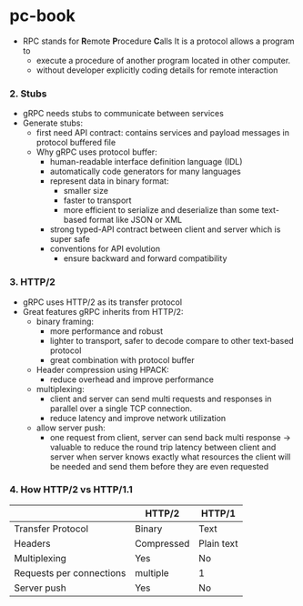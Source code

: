 # pc-book




- RPC stands for **R**emote **P**rocedure **C**alls
It is a protocol allows a program to
  - execute a procedure of another program located in other computer.
  - without developer explicitly coding details for remote interaction


### 2. Stubs 
- gRPC needs stubs to communicate between services
- Generate stubs:
  - first need API contract: contains services and payload messages in protocol buffered file
  - Why gRPC uses protocol buffer:
    - human-readable interface definition language (IDL)
    - automatically code generators for many languages
    - represent data in binary format:
      - smaller size
      - faster to transport
      - more efficient to serialize and deserialize than some text-based format like JSON or XML
    - strong typed-API contract between client and server which is super safe
    - conventions for API evolution
      - ensure backward and forward compatibility

### 3. HTTP/2
- gRPC uses HTTP/2 as its transfer protocol
- Great features gRPC inherits from HTTP/2:
  - binary framing:
    - more performance and robust
    - lighter to transport, safer to decode compare to other text-based protocol
    - great combination with protocol buffer
  - Header compression using HPACK:
    - reduce overhead and improve performance
  - multiplexing:
    - client and server can send multi requests and responses in parallel over a single TCP connection.
    - reduce latency and improve network utilization
  - allow server push:
    - one request from client, server can send back multi response -> valuable to reduce the round trip latency between client and server when server knows exactly what resources the client will be needed and send them before they are even requested

### 4. How HTTP/2 vs HTTP/1.1

| | HTTP/2 | HTTP/1 |
|---| --- | ---|
| Transfer Protocol | Binary | Text |
| Headers | Compressed | Plain text |
| Multiplexing | Yes | No |
| Requests per connections | multiple | 1 |
| Server push | Yes | No |
